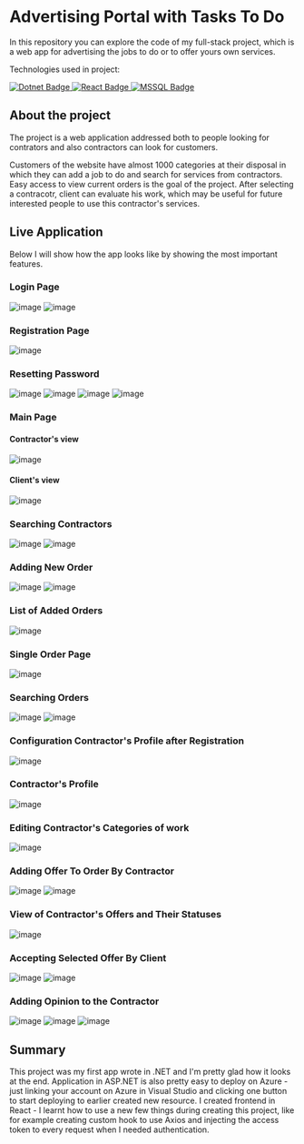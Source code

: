 # Advertising Portal with Tasks To Do
In this repository you can explore the code of my full-stack project, which is a web app for advertising the jobs to do or to offer yours own services.

Technologies used in project:

<div id="badges">
  <a href="#">
    <img src="https://img.shields.io/badge/.NET-5C2D91?style=for-the-badge&logo=.net&logoColor=white" alt="Dotnet Badge"/>
  </a>
  <a href="#">
    <img src="https://img.shields.io/badge/react-%2320232a.svg?style=for-the-badge&logo=react&logoColor=%2361DAFB" alt="React Badge"/>
  </a>
  <a href="#">
    <img src="https://img.shields.io/badge/Microsoft%20SQL%20Server-CC2927?style=for-the-badge&logo=microsoft%20sql%20server&logoColor=white" alt="MSSQL Badge">
  </a>
</div>

## About the project
The project is a web application addressed both to people looking for contrators and also contractors can look for customers.

Customers of the website have almost 1000 categories at their disposal in which they can add a job to do and search for services from contractors. Easy access to view current orders is the goal of the project. After selecting a contracotr, client can evaluate his work, which may be useful for future interested people to use this contractor's services.

## Live Application
Below I will show how the app looks like by showing the most important features.

### Login Page
![image](https://github.com/Kstyk/Advertising-Portal/assets/80002380/b81bf4c7-c498-4eb2-97c2-27404b69c832)
![image](https://github.com/Kstyk/Advertising-Portal/assets/80002380/c44004b0-2e45-4cc2-995d-5ddccee65136)

### Registration Page
![image](https://github.com/Kstyk/Advertising-Portal/assets/80002380/df4171ca-0b1b-464e-a4f3-d70c38cb6763)

### Resetting Password
![image](https://github.com/Kstyk/Advertising-Portal/assets/80002380/ac8edb3a-6eaf-45f8-ac4f-e27235a3eb95)
![image](https://github.com/Kstyk/Advertising-Portal/assets/80002380/28844694-97ad-47d5-86e6-cf05d15aced6)
![image](https://github.com/Kstyk/Advertising-Portal/assets/80002380/2ee40bd8-0a7a-4574-9107-a50d23402103)
![image](https://github.com/Kstyk/Advertising-Portal/assets/80002380/b9e19ba7-d104-4fdc-89c8-9b044fa32cda)

### Main Page
#### Contractor's view
![image](https://github.com/Kstyk/Advertising-Portal/assets/80002380/9c0dfafa-a79f-4eb2-887c-3588f1b7d672)

#### Client's view
![image](https://github.com/Kstyk/Advertising-Portal/assets/80002380/e5c86972-afd6-4678-b8d2-975f3ae29738)

### Searching Contractors
![image](https://github.com/Kstyk/Advertising-Portal/assets/80002380/7cb56b2e-5b4b-4f11-87bf-df76226468d9)
![image](https://github.com/Kstyk/Advertising-Portal/assets/80002380/9d05d468-6a88-4979-a2e7-9c973c3b7c27)

### Adding New Order
![image](https://github.com/Kstyk/Advertising-Portal/assets/80002380/b0221b54-6d72-4330-9ca9-66d9fb5f3e7d)
![image](https://github.com/Kstyk/Advertising-Portal/assets/80002380/8cfa78b5-d6f8-438e-b375-20282956088c)

### List of Added Orders
![image](https://github.com/Kstyk/Advertising-Portal/assets/80002380/0565790f-742f-42d9-81d6-20b1c0aa242c)

### Single Order Page
![image](https://github.com/Kstyk/Advertising-Portal/assets/80002380/53c30a5f-4ab7-4f4e-a68e-84082bfdb792)

### Searching Orders
![image](https://github.com/Kstyk/Advertising-Portal/assets/80002380/07618c09-1fe1-4a00-8494-6b6fdc84537d)
![image](https://github.com/Kstyk/Advertising-Portal/assets/80002380/583111a2-5852-48de-bf00-859fa7c9101c)

### Configuration Contractor's Profile after Registration
![image](https://github.com/Kstyk/Advertising-Portal/assets/80002380/58b60d91-2159-4297-a6e6-ba837c7e543c)

### Contractor's Profile
![image](https://github.com/Kstyk/Advertising-Portal/assets/80002380/734841ba-c9e4-4561-82b0-cbd8874281e6)

### Editing Contractor's Categories of work
![image](https://github.com/Kstyk/Advertising-Portal/assets/80002380/48bcad0b-31e9-4f57-87cd-4c64f29436eb)

### Adding Offer To Order By Contractor
![image](https://github.com/Kstyk/Advertising-Portal/assets/80002380/ac602680-9251-4adb-b86a-055bb040a4a2)
![image](https://github.com/Kstyk/Advertising-Portal/assets/80002380/b5f738b0-1d64-4e04-81fa-023be88f7cc5)

### View of Contractor's Offers and Their Statuses
![image](https://github.com/Kstyk/Advertising-Portal/assets/80002380/1b3bf2b5-bab1-41d5-aad5-98853f5a7ca7)

### Accepting Selected Offer By Client
![image](https://github.com/Kstyk/Advertising-Portal/assets/80002380/647695f2-46c6-4b76-8579-e1fa0c3afada)
![image](https://github.com/Kstyk/Advertising-Portal/assets/80002380/45b81814-f0d0-488b-a4ce-033187f38790)

### Adding Opinion to the Contractor
![image](https://github.com/Kstyk/Advertising-Portal/assets/80002380/7e22b271-c559-4ad4-9814-71d6bf10a220)
![image](https://github.com/Kstyk/Advertising-Portal/assets/80002380/4ffa2bad-1fe1-49c3-98b0-9764df37d812)
![image](https://github.com/Kstyk/Advertising-Portal/assets/80002380/9df5ce86-f745-4a8a-bbd4-7edaaf171c3b)

## Summary
This project was my first app wrote in .NET and I'm pretty glad how it looks at the end. Application in ASP.NET is also pretty easy to deploy on Azure - just linking your account on Azure in Visual Studio
and clicking one button to start deploying to earlier created new resource. I created frontend in React - I learnt how to use a new few things during creating this project, like for example creating custom hook to use Axios
and injecting the access token to every request when I needed authentication.












